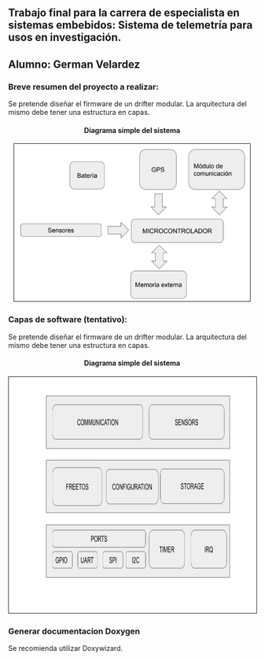
<h2>
    Trabajo final para la carrera de especialista en sistemas embebidos: 
    Sistema de telemetría para usos en investigación.
</h2>

## Alumno: German Velardez

### Breve resumen del proyecto a realizar:



<p>Se pretende diseñar el firmware de un drifter modular. La arquitectura del mismo debe tener una estructura en capas.
</p>


 <h4 align="center">Diagrama simple del sistema</h4>
 <div align="center" >
<img  src="diagrama_sistema.jpg" border="1px" 
     height="320px" width="480px"/>
</div>


### Capas de software (tentativo):



<p>Se pretende diseñar el firmware de un drifter modular. La arquitectura del mismo debe tener una estructura en capas.
</p>


 <h4 align="center">Diagrama simple del sistema</h4>
 <div align="center" >
<img  src="DIAGRAMA_CAPAS.jpg" border="1px" 
     height="480px" width="640px"/>
</div>


### Generar documentacion Doxygen

<p>Se recomienda utilizar Doxywizard.</p>

 

